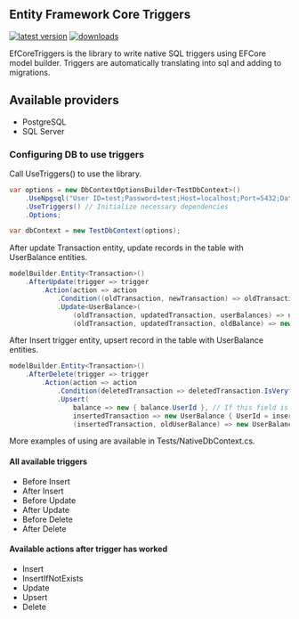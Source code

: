 Entity Framework Core Triggers
--------------------

[![latest version](https://img.shields.io/nuget/v/Laraue.EfCoreTriggers)](https://www.nuget.org/packages/Laraue.EfCoreTriggers) [![downloads](https://img.shields.io/nuget/dt/Laraue.EfCoreTriggers)](https://www.nuget.org/packages/Laraue.EfCoreTriggers)

EfCoreTriggers is the library to write native SQL triggers using EFCore model builder. Triggers are automatically translating into sql and adding to migrations.

## Available providers

- PostgreSQL
- SQL Server

### Configuring DB to use triggers

Call UseTriggers() to use the library.

```cs
var options = new DbContextOptionsBuilder<TestDbContext>()
    .UseNpgsql("User ID=test;Password=test;Host=localhost;Port=5432;Database=test;")
    .UseTriggers() // Initialize necessary dependencies
    .Options;

var dbContext = new TestDbContext(options);
```

After update Transaction entity, update records in the table with UserBalance entities.

```cs
modelBuilder.Entity<Transaction>()
    .AfterUpdate(trigger => trigger
        .Action(action => action
            .Condition((oldTransaction, newTransaction) => oldTransaction.IsVeryfied && newTransaction.IsVeryfied) // Executes only if condition met 
            .Update<UserBalance>(
                (oldTransaction, updatedTransaction, userBalances) => userBalances.UserId == oldTransaction.UserId, // Will be updated entities with matched condition
                (oldTransaction, updatedTransaction, oldBalance) => new UserBalance { Balance = oldBalance.Balance + updatedTransaction.Value - oldTransaction.Value }))); // New values for matched entities.
```

After Insert trigger entity, upsert record in the table with UserBalance entities.

```cs
modelBuilder.Entity<Transaction>()
    .AfterDelete(trigger => trigger
        .Action(action => action
            .Condition(deletedTransaction => deletedTransaction.IsVeryfied)
            .Upsert(
                balance => new { balance.UserId }, // If this field is matched, will be executed update operation else insert
                insertedTransaction => new UserBalance { UserId = insertedTransaction.UserId, Balance = insertedTransaction.Value }, // Insert, if value didn't exist
                (insertedTransaction, oldUserBalance) => new UserBalance { Balance = oldUserBalance.Balance + insertedTransaction.Value }))); // Update if value existed
```

More examples of using are available in Tests/NativeDbContext.cs.

#### All available triggers

- Before Insert
- After Insert
- Before Update
- After Update
- Before Delete
- After Delete

#### Available actions after trigger has worked

- Insert
- InsertIfNotExists
- Update
- Upsert
- Delete